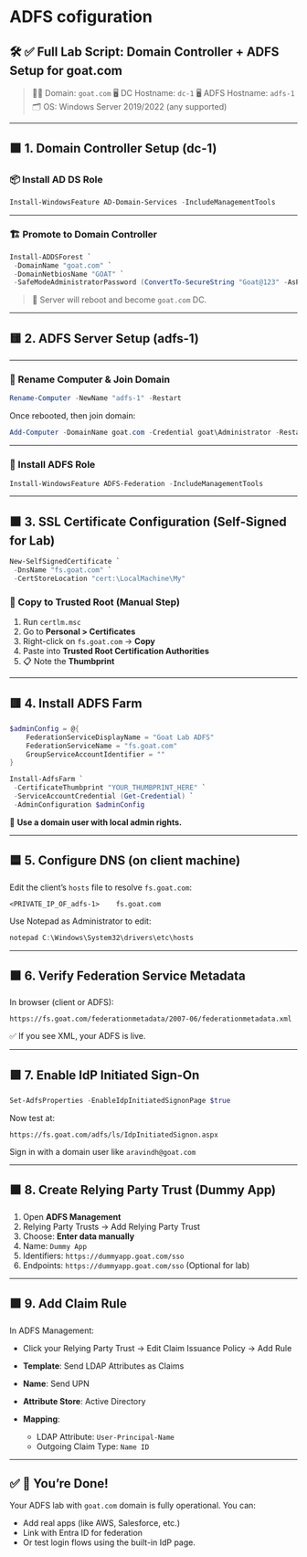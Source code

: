 # ADFS cofiguration


## 🛠️ ✅ **Full Lab Script: Domain Controller + ADFS Setup for goat.com**

> 👨‍💻 Domain: `goat.com`
> 🖥 DC Hostname: `dc-1`
> 🖥 ADFS Hostname: `adfs-1`
> 🗂 OS: Windows Server 2019/2022 (any supported)

---

## 🟩 **1. Domain Controller Setup (dc-1)**

### 📦 Install AD DS Role

```powershell
Install-WindowsFeature AD-Domain-Services -IncludeManagementTools
```

---

### 🏗️ Promote to Domain Controller

```powershell
Install-ADDSForest `
 -DomainName "goat.com" `
 -DomainNetbiosName "GOAT" `
 -SafeModeAdministratorPassword (ConvertTo-SecureString "Goat@123" -AsPlainText -Force)
```

> 🔄 Server will reboot and become `goat.com` DC.

---

## 🟨 **2. ADFS Server Setup (adfs-1)**

---

### 📛 Rename Computer & Join Domain

```powershell
Rename-Computer -NewName "adfs-1" -Restart
```

Once rebooted, then join domain:

```powershell
Add-Computer -DomainName goat.com -Credential goat\Administrator -Restart
```

---

### 🔐 Install ADFS Role

```powershell
Install-WindowsFeature ADFS-Federation -IncludeManagementTools
```

---

## 🟧 **3. SSL Certificate Configuration (Self-Signed for Lab)**

```powershell
New-SelfSignedCertificate `
 -DnsName "fs.goat.com" `
 -CertStoreLocation "cert:\LocalMachine\My"
```

### 🧭 Copy to Trusted Root (Manual Step)

1. Run `certlm.msc`
2. Go to **Personal > Certificates**
3. Right-click on `fs.goat.com` → **Copy**
4. Paste into **Trusted Root Certification Authorities**
5. 📋 Note the **Thumbprint**

---

## 🟥 **4. Install ADFS Farm**

```powershell
$adminConfig = @{
    FederationServiceDisplayName = "Goat Lab ADFS"
    FederationServiceName = "fs.goat.com"
    GroupServiceAccountIdentifier = ""
}

Install-AdfsFarm `
 -CertificateThumbprint "YOUR_THUMBPRINT_HERE" `
 -ServiceAccountCredential (Get-Credential) `
 -AdminConfiguration $adminConfig
```

📝 **Use a domain user with local admin rights.**

---

## 🟦 **5. Configure DNS (on client machine)**

Edit the client’s `hosts` file to resolve `fs.goat.com`:

```plaintext
<PRIVATE_IP_OF_adfs-1>    fs.goat.com
```

Use Notepad as Administrator to edit:

```powershell
notepad C:\Windows\System32\drivers\etc\hosts
```

---

## 🟫 **6. Verify Federation Service Metadata**

In browser (client or ADFS):

```url
https://fs.goat.com/federationmetadata/2007-06/federationmetadata.xml
```

✅ If you see XML, your ADFS is live.

---

## 🟪 **7. Enable IdP Initiated Sign-On**

```powershell
Set-AdfsProperties -EnableIdpInitiatedSignonPage $true
```

Now test at:

```url
https://fs.goat.com/adfs/ls/IdpInitiatedSignon.aspx
```

Sign in with a domain user like `aravindh@goat.com`

---

## 🟫 **8. Create Relying Party Trust (Dummy App)**

1. Open **ADFS Management**
2. Relying Party Trusts → Add Relying Party Trust
3. Choose: **Enter data manually**
4. Name: `Dummy App`
5. Identifiers: `https://dummyapp.goat.com/sso`
6. Endpoints: `https://dummyapp.goat.com/sso` (Optional for lab)

---

## 🟪 **9. Add Claim Rule**

In ADFS Management:

* Click your Relying Party Trust → Edit Claim Issuance Policy → Add Rule
* **Template**: Send LDAP Attributes as Claims
* **Name**: Send UPN
* **Attribute Store**: Active Directory
* **Mapping**:

  * LDAP Attribute: `User-Principal-Name`
  * Outgoing Claim Type: `Name ID`

---

## ✅ 🎯 You’re Done!

Your ADFS lab with `goat.com` domain is fully operational. You can:

* Add real apps (like AWS, Salesforce, etc.)
* Link with Entra ID for federation
* Or test login flows using the built-in IdP page.


